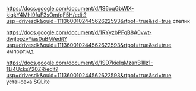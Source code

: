 https://docs.google.com/document/d/1S6oqGbWlX-kiqkY4MhI9fuF3sOmfqF5H/edit?usp=drivesdk&ouid=111360010244562622593&rtpof=true&sd=true степик

https://docs.google.com/document/d/1RYyzbPFqB8A0vwt-dwjIppzvYias0uBM/edit?usp=drivesdk&ouid=111360010244562622593&rtpof=true&sd=true импорт.мд

https://docs.google.com/document/d/1SD7kieIgMzanB1Ilz1-1Li4UcksY20ZR/edit?usp=drivesdk&ouid=111360010244562622593&rtpof=true&sd=true установка SQLite
